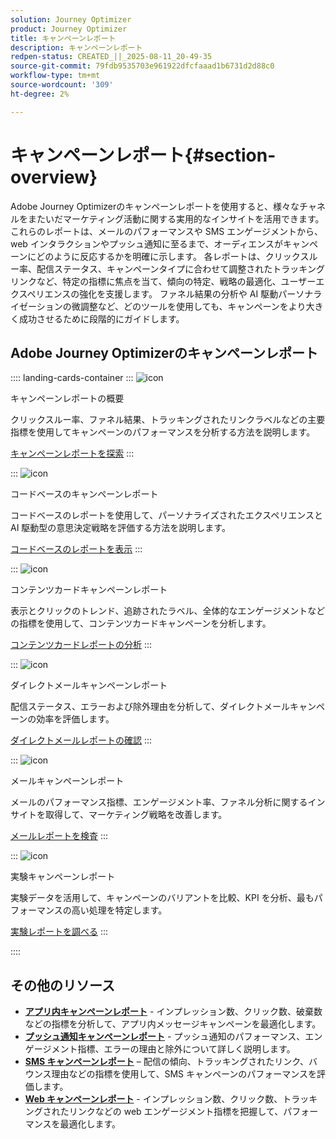 ```yaml
---
solution: Journey Optimizer
product: Journey Optimizer
title: キャンペーンレポート
description: キャンペーンレポート
redpen-status: CREATED_||_2025-08-11_20-49-35
source-git-commit: 79fdb9535703e961922dfcfaaad1b6731d2d88c0
workflow-type: tm+mt
source-wordcount: '309'
ht-degree: 2%

---
```



# キャンペーンレポート{#section-overview}

Adobe Journey Optimizerのキャンペーンレポートを使用すると、様々なチャネルをまたいだマーケティング活動に関する実用的なインサイトを活用できます。 これらのレポートは、メールのパフォーマンスや SMS エンゲージメントから、web インタラクションやプッシュ通知に至るまで、オーディエンスがキャンペーンにどのように反応するかを明確に示します。 各レポートは、クリックスルー率、配信ステータス、キャンペーンタイプに合わせて調整されたトラッキングリンクなど、特定の指標に焦点を当て、傾向の特定、戦略の最適化、ユーザーエクスペリエンスの強化を支援します。 ファネル結果の分析や AI 駆動パーソナライゼーションの微調整など、どのツールを使用しても、キャンペーンをより大きく成功させるために段階的にガイドします。

## Adobe Journey Optimizerのキャンペーンレポート

:::: landing-cards-container
:::
![icon](https://cdn.experienceleague.adobe.com/icons/chart-line.svg)

キャンペーンレポートの概要

クリックスルー率、ファネル結果、トラッキングされたリンクラベルなどの主要指標を使用してキャンペーンのパフォーマンスを分析する方法を説明します。

[キャンペーンレポートを探索](../using/reports/campaign-global-report-cja.md)
:::

:::
![icon](https://cdn.experienceleague.adobe.com/icons/code-branch.svg)

コードベースのキャンペーンレポート

コードベースのレポートを使用して、パーソナライズされたエクスペリエンスと AI 駆動型の意思決定戦略を評価する方法を説明します。

[コードベースのレポートを表示](../using/reports/campaign-global-report-cja-code.md)
:::

:::
![icon](https://cdn.experienceleague.adobe.com/icons/list-check.svg)

コンテンツカードキャンペーンレポート

表示とクリックのトレンド、追跡されたラベル、全体的なエンゲージメントなどの指標を使用して、コンテンツカードキャンペーンを分析します。

[コンテンツカードレポートの分析](../using/reports/campaign-global-report-cja-content.md)
:::

:::
![icon](https://cdn.experienceleague.adobe.com/icons/envelope.svg)

ダイレクトメールキャンペーンレポート

配信ステータス、エラーおよび除外理由を分析して、ダイレクトメールキャンペーンの効率を評価します。

[ダイレクトメールレポートの確認](../using/reports/campaign-global-report-cja-direct.md)
:::

:::
![icon](https://cdn.experienceleague.adobe.com/icons/envelope-open-text.svg)

メールキャンペーンレポート

メールのパフォーマンス指標、エンゲージメント率、ファネル分析に関するインサイトを取得して、マーケティング戦略を改善します。

[メールレポートを検査](../using/reports/campaign-global-report-cja-email.md)
:::

:::
![icon](https://cdn.experienceleague.adobe.com/icons/vial.svg)

実験キャンペーンレポート

実験データを活用して、キャンペーンのバリアントを比較、KPI を分析、最もパフォーマンスの高い処理を特定します。

[実験レポートを調べる](../using/reports/campaign-global-report-cja-experimentation.md)
:::

::::


## その他のリソース

- **[アプリ内キャンペーンレポート](../using/reports/campaign-global-report-cja-inapp.md)** - インプレッション数、クリック数、破棄数などの指標を分析して、アプリ内メッセージキャンペーンを最適化します。
- **[プッシュ通知キャンペーンレポート](../using/reports/campaign-global-report-cja-push.md)** - プッシュ通知のパフォーマンス、エンゲージメント指標、エラーの理由と除外について詳しく説明します。
- **[SMS キャンペーンレポート](../using/reports/campaign-global-report-cja-sms.md)** – 配信の傾向、トラッキングされたリンク、バウンス理由などの指標を使用して、SMS キャンペーンのパフォーマンスを評価します。
- **[Web キャンペーンレポート](../using/reports/campaign-global-report-cja-web.md)** - インプレッション数、クリック数、トラッキングされたリンクなどの web エンゲージメント指標を把握して、パフォーマンスを最適化します。
